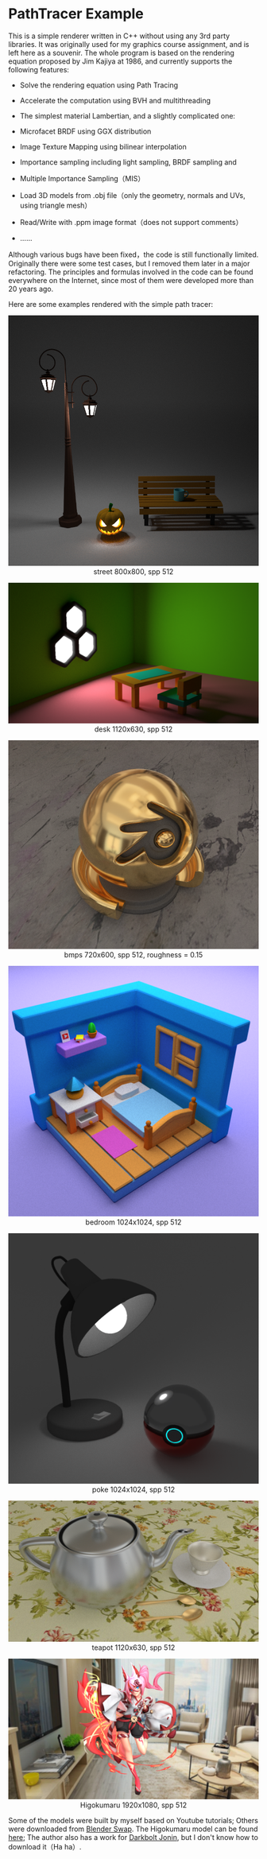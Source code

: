 # PathTracer Example

This is a simple renderer written in C++ without using any 3rd party libraries. It was originally used for my graphics course assignment, and is left here as a souvenir. The whole program is based on the rendering equation proposed by Jim Kajiya at 1986, and currently supports the following features: 

* Solve the rendering equation using Path Tracing

* Accelerate the computation using BVH and multithreading

* The simplest material Lambertian, and a slightly complicated one: 

* Microfacet BRDF using GGX distribution

* Image Texture Mapping using bilinear interpolation

* Importance sampling including light sampling, BRDF sampling and

* Multiple Importance Sampling（MIS）

* Load 3D models from .obj file（only the geometry, normals and UVs, using triangle mesh）

* Read/Write with .ppm image format（does not support comments）

* ......

Although various bugs have been fixed，the code is still functionally limited. Originally there were some test cases, but I removed them later in a major refactoring. The principles and formulas involved in the code can be found everywhere on the Internet, since most of them were developed more than 20 years ago.

Here are some examples rendered with the simple path tracer: 

<p align="center">
    <img src="exhibit/street.png" alt="street"/><br/>
    street 800x800, spp 512
</p>

<p align="center">
    <img src="exhibit/desk.png" alt="desk"/><br/>
    desk 1120x630, spp 512
</p>

<p align="center">
    <img alt="bmps_015" src="exhibit/bmps_015.png"/><br/>
    bmps 720x600, spp 512, roughness = 0.15
</div>

<p align="center">
    <img src="exhibit/bedroom.png" alt="bedroom"/><br/>
    bedroom 1024x1024, spp 512
</p>

<p align="center">
    <img src="exhibit/poke.png" alt="poke"/><br/>
    poke 1024x1024, spp 512
</p>

<p align="center">
    <img src="exhibit/teapot.png" alt="teapot"/><br/>
    teapot 1120x630, spp 512
</p>

<p align="center">
    <img src="exhibit/Higokumaru.png" alt="Higokumaru"/><br/>
    Higokumaru 1920x1080, spp 512
</p>

Some of the models were built by myself based on Youtube tutorials; Others were downloaded from [Blender Swap](https://www.blendswap.com/). The Higokumaru model can be found [here](https://sketchfab.com/tags/honkai); The author also has a work for [Darkbolt Jonin](https://www.artstation.com/mookorea), but I don't know how to download it（Ha ha）. 
